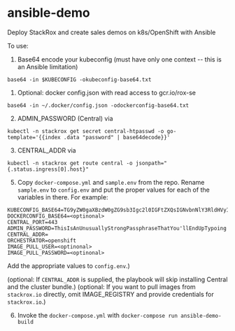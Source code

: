 # ansible-demo

Deploy StackRox and create sales demos on k8s/OpenShift with Ansible

To use:

1. Base64 encode your kubeconfig (must have only one context -- this is an Ansible limitation) 
```
base64 -in $KUBECONFIG -okubeconfig-base64.txt
```
1. Optional: docker config.json with read access to gcr.io/rox-se
```
base64 -in ~/.docker/config.json -odockerconfig-base64.txt
```  
2. ADMIN_PASSWORD (Central) via
```
kubectl -n stackrox get secret central-htpasswd -o go-template='{{index .data "password" | base64decode}}'
```
3. CENTRAL_ADDR via 
```
kubectl -n stackrox get route central -o jsonpath="{.status.ingress[0].host}"
```
5. Copy `docker-compose.yml` and `sample.env` from the repo.  Rename `sample.env` to `config.env` and put the proper values for each of the variables in there.  For example:

```
KUBECONFIG_BASE64=TG9yZW0gaXBzdW0gZG9sb3Igc2l0IGFtZXQsIGNvbnNlY3RldHVyIGFkaXBpc2NpbmcgZWxpdC4gVml2YW11cyBmYWNpbGlzaXMgZWxlaWZlbmQgZWxlbWVudHVtLiBBbGlxdWFtIHVsbGFtY29ycGVyIHJpc3VzIGxvcmVtLCBuZWMgYXVjdG9yLgo=
DOCKERCONFIG_BASE64=<optinonal>
CENTRAL_PORT=443
ADMIN_PASSWORD=ThisIsAnUnusuallyStrongPassphraseThatYou'llEndUpTypoing
CENTRAL_ADDR=
ORCHESTRATOR=openshift
IMAGE_PULL_USER=<optinonal>
IMAGE_PULL_PASSWORD=<optinonal>
```


Add the appropriate values to `config.env`.)


(optional:  If `CENTRAL_ADDR` is supplied, the playbook will skip installing Central and the cluster bundle.)
(optional:  If you want to pull images from `stackrox.io` directly, omit IMAGE_REGISTRY and provide credentials for `stackrox.io`.)

6. Invoke the `docker-compose.yml` with `docker-compose run ansible-demo-build`

